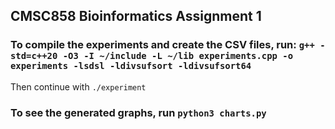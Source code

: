 ## CMSC858 Bioinformatics Assignment 1

### To compile the experiments and create the CSV files, run: `g++ -std=c++20 -O3 -I ~/include -L ~/lib experiments.cpp -o experiments -lsdsl -ldivsufsort -ldivsufsort64`
Then continue with `./experiment`

### To see the generated graphs, run `python3 charts.py` 
